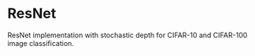 # ResNet
ResNet implementation with stochastic depth for CIFAR-10 and CIFAR-100 image classification.
